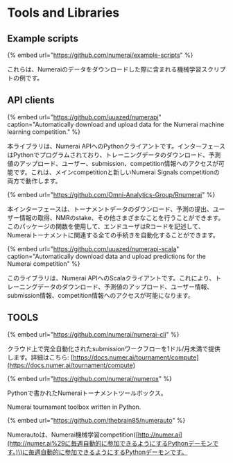 # Tools and Libraries

## Example scripts <a id="example-scripts"></a>

{% embed url="https://github.com/numerai/example-scripts" %}

これらは、Numeraiのデータをダウンロードした際に含まれる機械学習スクリプトの例です。

## API clients <a id="api-clients"></a>

{% embed url="https://github.com/uuazed/numerapi" caption="Automatically download and upload data for the Numerai machine learning competition." %}

本ライブラリは、Numerai APIへのPythonクライアントです。インターフェースはPythonでプログラムされており、トレーニングデータのダウンロード、予測値のアップロード、ユーザー、submission、competition情報へのアクセスが可能です。これは、メインcompetitionと新しいNumerai Signals competitionの両方で動作します。

{% embed url="https://github.com/Omni-Analytics-Group/Rnumerai" %}

本インターフェースは、トーナメントデータのダウンロード、予測の提出、ユーザー情報の取得、NMRのstake、その他さまざまなことを行うことができます。このパッケージの関数を使用して、エンドユーザはRコードを記述して、Numeraiトーナメントに関連する全ての手続きを自動化することができます。

{% embed url="https://github.com/uuazed/numerapi-scala" caption="Automatically download data and upload predictions for the Numerai competition" %}

このライブラリは、Numerai APIへのScalaクライアントです。これにより、トレーニングデータのダウンロード、予測値のアップロード、ユーザー情報、submission情報、competition情報へのアクセスが可能になります。

## TOOLS <a id="tools"></a>

{% embed url="https://github.com/numerai/numerai-cli" %}

クラウド上で完全自動化されたsubmissionワークフローを1ドル/月未満で提供します。詳細はこちら: [https://docs.numer.ai/tournament/compute](https://docs.numer.ai/tournament/compute)

{% embed url="https://github.com/numerai/numerox" %}

Pythonで書かれたNumeraiトーナメントツールボックス。

Numerai tournament toolbox written in Python.

{% embed url="https://github.com/thebrain85/numerauto" %}

Numerautoは、Numerai機械学習competition\([http://numer.ai](http://numer.ai%29に毎週自動的に参加できるようにするPythonデーモンです。)\)に毎週自動的に参加できるようにするPythonデーモンです。

